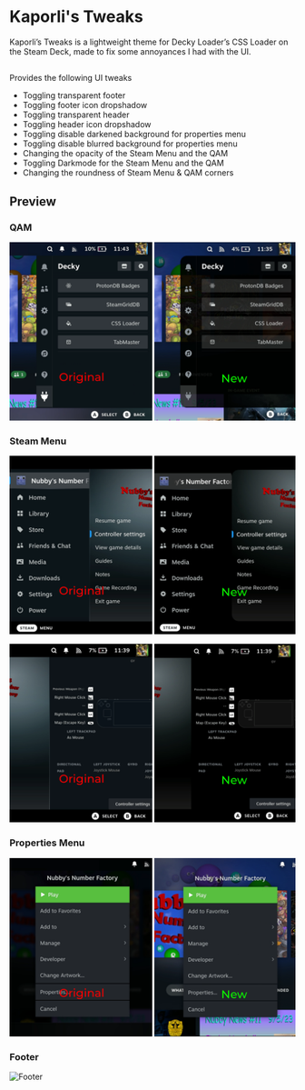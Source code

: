 # Kaporli's Tweaks

Kaporli’s Tweaks is a lightweight theme for Decky Loader’s CSS Loader on the Steam Deck, made to fix some annoyances I had with the UI.

##
Provides the following UI tweaks  
* Toggling transparent footer  
* Toggling footer icon dropshadow
* Toggling transparent header  
* Toggling header icon dropshadow
* Toggling disable darkened background for properties menu  
* Toggling disable blurred background for properties menu  
* Changing the opacity of the Steam Menu and the QAM
* Toggling Darkmode for the Steam Menu and the QAM
* Changing the roundness of Steam Menu & QAM corners

## Preview

### QAM
![QAM](images/qam_comp.png)

### Steam Menu
![Steam Menu 1](images/ste_comp1.png)

![Steam Menu 2](images/ste_comp2.png)

### Properties Menu
![Properties Menu](images/prop_comp.png)

### Footer
![Footer](images/scr_comp.png)
